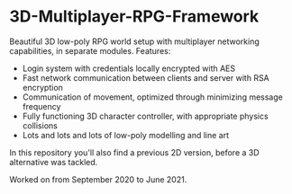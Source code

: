 # 3D-Multiplayer-RPG-Framework
Beautiful 3D low-poly RPG world setup with multiplayer networking capabilities, in separate modules. Features:
- Login system with credentials locally encrypted with AES
- Fast network communication between clients and server with RSA encryption
- Communication of movement, optimized through minimizing message frequency
- Fully functioning 3D character controller, with appropriate physics collisions
- Lots and lots and lots of low-poly modelling and line art

In this repository you'll also find a previous 2D version, before a 3D alternative was tackled.

Worked on from September 2020 to June 2021.